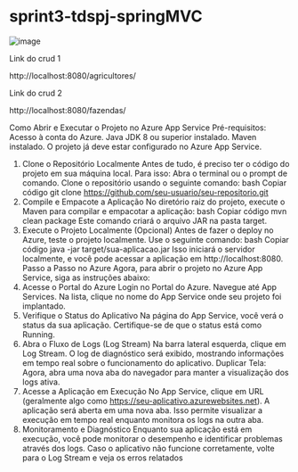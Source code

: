 # sprint3-tdspj-springMVC

![image](https://github.com/user-attachments/assets/f3437346-7377-4ccc-87a1-1e3b411b80d1)


Link do crud 1

http://localhost:8080/agricultores/

Link do crud 2

http://localhost:8080/fazendas/

Como Abrir e Executar o Projeto no Azure App Service
Pré-requisitos:
Acesso à conta do Azure.
Java JDK 8 ou superior instalado.
Maven instalado.
O projeto já deve estar configurado no Azure App Service.
1. Clone o Repositório Localmente
Antes de tudo, é preciso ter o código do projeto em sua máquina local. Para isso:
Abra o terminal ou o prompt de comando.
Clone o repositório usando o seguinte comando:
bash
Copiar código
git clone https://github.com/seu-usuario/seu-repositorio.git
2. Compile e Empacote a Aplicação
No diretório raiz do projeto, execute o Maven para compilar e empacotar a aplicação:
bash
Copiar código
mvn clean package
Este comando criará o arquivo JAR na pasta target.
3. Execute o Projeto Localmente (Opcional)
Antes de fazer o deploy no Azure, teste o projeto localmente. Use o seguinte comando:
bash
Copiar código
java -jar target/sua-aplicacao.jar
Isso iniciará o servidor localmente, e você pode acessar a aplicação em http://localhost:8080.
Passo a Passo no Azure
Agora, para abrir o projeto no Azure App Service, siga as instruções abaixo:
4. Acesse o Portal do Azure
Login no Portal do Azure.
Navegue até App Services.
Na lista, clique no nome do App Service onde seu projeto foi implantado.
5. Verifique o Status do Aplicativo
Na página do App Service, você verá o status da sua aplicação. Certifique-se de que o status está como Running.
6. Abra o Fluxo de Logs (Log Stream)
Na barra lateral esquerda, clique em Log Stream.
O log de diagnóstico será exibido, mostrando informações em tempo real sobre o funcionamento do aplicativo.
Duplicar Tela: Agora, abra uma nova aba do navegador para manter a visualização dos logs ativa.
7. Acesse a Aplicação em Execução
No App Service, clique em URL (geralmente algo como https://seu-aplicativo.azurewebsites.net).
A aplicação será aberta em uma nova aba. Isso permite visualizar a execução em tempo real enquanto monitora os logs na outra aba.
8. Monitoramento e Diagnóstico
Enquanto sua aplicação está em execução, você pode monitorar o desempenho e identificar problemas através dos logs.
Caso o aplicativo não funcione corretamente, volte para o Log Stream e veja os erros relatados